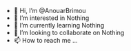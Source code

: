 - 👋 Hi, I’m @AnouarBrimou
- 👀 I’m interested in Nothing
- 🌱 I’m currently learning Nothing
- 💞️ I’m looking to collaborate on Nothing
- 📫 How to reach me ...

<!---
AnouarBrimou/AnouarBrimou is a ✨ special ✨ repository because its `README.md` (this file) appears on your GitHub profile.
You can click the Preview link to take a look at your changes.
--->
